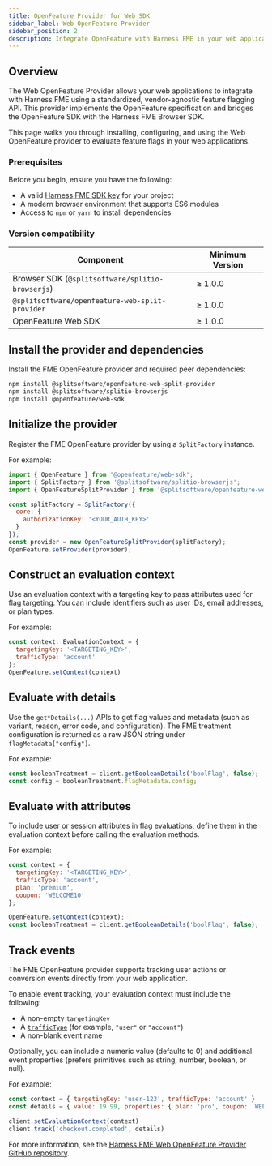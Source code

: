 ```yaml
---
title: OpenFeature Provider for Web SDK
sidebar_label: Web OpenFeature Provider
sidebar_position: 2
description: Integrate OpenFeature with Harness FME in your web applications to evaluate feature flags, manage contexts, and track events using a standardized SDK.
---
```


## Overview

The <Tooltip id="fme.openfeature.provider">Web OpenFeature Provider</Tooltip> allows your web applications to integrate with Harness FME using a standardized, vendor-agnostic feature flagging API. This provider implements the OpenFeature specification and bridges the OpenFeature SDK with the Harness FME Browser SDK.

This page walks you through installing, configuring, and using the Web OpenFeature provider to evaluate <Tooltip id="fme.openfeature.feature-flag">feature flags</Tooltip> in your web applications.

### Prerequisites

Before you begin, ensure you have the following:

- A valid [Harness FME SDK key](/docs/feature-management-experimentation/sdks-and-infrastructure/#api-keys) for your project  
- A modern browser environment that supports ES6 modules  
- Access to `npm` or `yarn` to install dependencies  

### Version compatibility

| Component                                      | Minimum Version |
| ---------------------------------------------- | ---------------- |
| Browser SDK (`@splitsoftware/splitio-browserjs`) | ≥ 1.0.0        |
| `@splitsoftware/openfeature-web-split-provider`  | ≥ 1.0.0        |
| OpenFeature Web SDK                              | ≥ 1.0.0        |

## Install the provider and dependencies

Install the FME OpenFeature provider and required peer dependencies:

```bash
npm install @splitsoftware/openfeature-web-split-provider
npm install @splitsoftware/splitio-browserjs
npm install @openfeature/web-sdk
```

## Initialize the provider

Register the FME OpenFeature provider by using a `SplitFactory` instance.

For example:

```javascript
import { OpenFeature } from '@openfeature/web-sdk';
import { SplitFactory } from '@splitsoftware/splitio-browserjs';
import { OpenFeatureSplitProvider } from '@splitsoftware/openfeature-web-split-provider';

const splitFactory = SplitFactory({
  core: {
    authorizationKey: '<YOUR_AUTH_KEY>' 
  }
});
const provider = new OpenFeatureSplitProvider(splitFactory);
OpenFeature.setProvider(provider);
```

## Construct an evaluation context

Use an <Tooltip id="fme.openfeature.evaluation-context">evaluation context</Tooltip> with a <Tooltip id="fme.openfeature.targeting-key">targeting key</Tooltip> to pass attributes used for flag targeting. You can include identifiers such as user IDs, email addresses, or plan types.

For example:

```javascript
const context: EvaluationContext = {
  targetingKey: '<TARGETING_KEY>',
  trafficType: 'account'
};
OpenFeature.setContext(context)
```

## Evaluate with details

Use the `get*Details(...)` APIs to get flag values and metadata (such as variant, reason, error code, and configuration). The FME treatment configuration is returned as a raw JSON string under `flagMetadata["config"]`.

For example: 

```javascript
const booleanTreatment = client.getBooleanDetails('boolFlag', false);
const config = booleanTreatment.flagMetadata.config;
```

## Evaluate with attributes

To include user or session attributes in flag evaluations, define them in the evaluation context before calling the evaluation methods.

For example:

```javascript
const context = {
  targetingKey: '<TARGETING_KEY>',
  trafficType: 'account',
  plan: 'premium',
  coupon: 'WELCOME10'
};

OpenFeature.setContext(context);
const booleanTreatment = client.getBooleanDetails('boolFlag', false);
```

## Track events

The FME OpenFeature provider supports tracking user actions or conversion <Tooltip id="fme.openfeature.events">events</Tooltip> directly from your web application.

To enable event tracking, your evaluation context must include the following:

- A non-empty `targetingKey`
- A [`trafficType`](/docs/feature-management-experimentation/management-and-administration/fme-settings/traffic-types/) (for example, `"user"` or `"account"`)
- A non-blank event name

Optionally, you can include a numeric value (defaults to 0) and additional event properties (prefers primitives such as string, number, boolean, or null).

For example:

```javascript
const context = { targetingKey: 'user-123', trafficType: 'account' }
const details = { value: 19.99, properties: { plan: 'pro', coupon: 'WELCOME10' }}

client.setEvaluationContext(context)
client.track('checkout.completed', details)
```

For more information, see the [Harness FME Web OpenFeature Provider GitHub repository](https://github.com/splitio/split-openfeature-provider-web-js).
